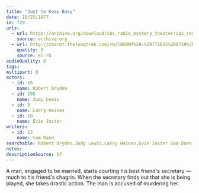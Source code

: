 ```yaml
---
title: "Just to Keep Busy"
date: 10/25/1977
id: 729
urls: 
  - url: https://archive.org/download/cbs_radio_mystery_theater/cbs_radio_mystery_theater-0701-0750.zip/cbs_radio_mystery_theater-0701-0750%2Fcbsrmt_0729_just_to_keep_busy.mp3
    source: archive-org
  - url: http://cbsrmt.thelongtrek.com/rb/CBSRMT%20-%20771025%200729%20Just%20To%20Keep%20Busy_WLNH-FM_rb.mp3
    quality: 0
    source: kl-rb
audioQuality: 0
tags: 
multipart: 0
actors:  
  - id: 16
    name: Robert Dryden  
  - id: 295
    name: Judy Lewis  
  - id: 9
    name: Larry Haines  
  - id: 10
    name: Evie Juster
writers:  
  - id: 13
    name: Sam Dann
searchable: Robert Dryden,Judy Lewis,Larry Haines,Evie Juster Sam Dann
notes: 
descriptionSource: kf
---
```

A man, engaged to be married, starts courting his best friend's secretary — much to his friend's chagrin. When the secretary finds out that she is being played, she takes drastic action. The man is accused of murdering her.